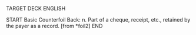 TARGET DECK
ENGLISH

START
Basic
Counterfoil
Back: n. Part of a cheque, receipt, etc., retained by the payer as a record. [from *foil2]
END
